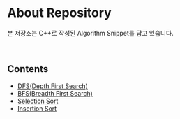 # About Repository

본 저장소는 C++로 작성된 Algorithm Snippet를 담고 있습니다.

<br/>

## Contents

- [DFS(Depth First Search)](dfs.cpp)
- [BFS(Breadth First Search)](bfs.cpp)
- [Selection Sort](selection_sort.cpp)
- [Insertion Sort](insertion_sort.cpp)